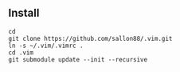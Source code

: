Install
-------
	cd 
	git clone https://github.com/sallon88/.vim.git
	ln -s ~/.vim/.vimrc .
	cd .vim
	git submodule update --init --recursive
